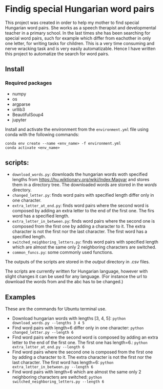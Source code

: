 # Findig special Hungarian word pairs #

This project was created in order to help my mother to find special Hungarian word pairs. She works as a speech therapist and developmental teacher in a primary school.
In the last times she has been searching for special word pairs, such for example which differ from eachother in only one letter, for writing tasks for children.
This is a very time consuming and nerve wracking task and is very easily automatizable. Hence I have written this project to automatize the search for word pairs.

## Install ##
### Required packages ###
- numpy
- os
- argparse
- urllib3
- BeautifulSoup4
- jupyter

Install and activate the environment from the `environment.yml` file using conda with the following commands:

```
conda env create --name <env_name> -f environment.yml
conda activate <env_name>
```

## scripts: ## 
- `download_words.py`: downloads the hungarian words woth specified lengths from https://hu.wiktionary.org/wiki/Index:Magyar and stores them in a directory tree. The downloaded words are stored in the _words_ directory.
- `changed_letter.py`: finds word pairs with specified length differ only in one character.
- `extra_letter_at_end.py`: finds word pairs where the second word is composed by adding an extra letter to the end of the first one. The firs word has a specified length.
- `extra_letter_in_between.py`: finds word pairs where the second one is composed from the first one by adding a character to it. The extra character is not the first nor the last character. The first word has a specified length.
- `switched_neighboring_letters.py`: finds word pairs with specified length which are almost the same only 2 neighboring characters are switched.
- `common_funcs.py`: some commonly used functions.

The outputs of the scripts are stored in the _output_ directory in .csv files.

The scripts are currently written for Hungarian language, however with slight changes it can be used for any language. (For instance the url to download the words from and the abc has to be changed.)

## Examples ##
These are the commands for Ubuntu terminal use.

- Download hungarian words with lengths [3, 4, 5]: `python download_words.py --lengths 3 4 5`
- Find word pairs with length=6 differ only in one character: `python changed_letter.py --length 6`
- Find word pairs where the second word is composed by adding an extra letter to the end of the first one. The first one has length=6.: `python extra_letter_at_end.py --length 6`
- Find word pairs where the second one is composed from the first one by adding a character to it. The extra character is not the first nor the last character. The first word has length=6: `python extra_letter_in_between.py --length 6`
- Find word pairs with length=6 which are almost the same only 2 neighboring characters are switched: `python switched_neighboring_letters.py --length 6`
